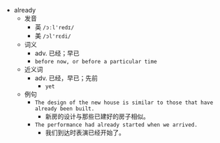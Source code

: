 - already
  - 发音
    - 英 `/ɔːl'redɪ/`
    - 美 `/ɔl'rɛdi/`
  - 词义
    - adv. 已经；早已
    - `before now, or before a particular time`
  - 近义词
    - adv. 已经，早已；先前
      - `yet`
  - 例句
    - `The design of the new house is similar to those that have already been built.`
      - 新房的设计与那些已建好的房子相似。
    - `The performance had already started when we arrived.`
      - 我们到达时表演已经开始了。


